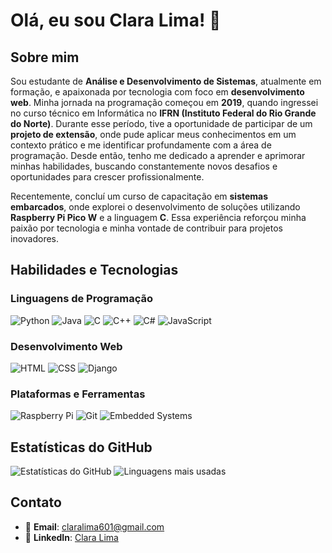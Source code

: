 # Olá, eu sou Clara Lima! 👋

## Sobre mim
Sou estudante de **Análise e Desenvolvimento de Sistemas**, atualmente em formação, e apaixonada por tecnologia com foco em **desenvolvimento web**. Minha jornada na programação começou em **2019**, quando ingressei no curso técnico em Informática no **IFRN (Instituto Federal do Rio Grande do Norte)**. Durante esse período, tive a oportunidade de participar de um **projeto de extensão**, onde pude aplicar meus conhecimentos em um contexto prático e me identificar profundamente com a área de programação. Desde então, tenho me dedicado a aprender e aprimorar minhas habilidades, buscando constantemente novos desafios e oportunidades para crescer profissionalmente.

Recentemente, concluí um curso de capacitação em **sistemas embarcados**, onde explorei o desenvolvimento de soluções utilizando **Raspberry Pi Pico W** e a linguagem **C**. Essa experiência reforçou minha paixão por tecnologia e minha vontade de contribuir para projetos inovadores.

## Habilidades e Tecnologias
### Linguagens de Programação
![Python](https://img.shields.io/badge/-Python-3776AB?logo=python&logoColor=white)
![Java](https://img.shields.io/badge/-Java-007396?logo=java&logoColor=white)
![C](https://img.shields.io/badge/-C-A8B9CC?logo=c&logoColor=white)
![C++](https://img.shields.io/badge/-C++-00599C?logo=c%2B%2B&logoColor=white)
![C#](https://img.shields.io/badge/-C%23-239120?logo=c-sharp&logoColor=white)
![JavaScript](https://img.shields.io/badge/-JavaScript-F7DF1E?logo=javascript&logoColor=black)

### Desenvolvimento Web
![HTML](https://img.shields.io/badge/-HTML-E34F26?logo=html5&logoColor=white)
![CSS](https://img.shields.io/badge/-CSS-1572B6?logo=css3&logoColor=white)
![Django](https://img.shields.io/badge/-Django-092E20?logo=django&logoColor=white)

### Plataformas e Ferramentas
![Raspberry Pi](https://img.shields.io/badge/-Raspberry%20Pi-C51A4A?logo=raspberry-pi&logoColor=white)
![Git](https://img.shields.io/badge/-Git-F05032?logo=git&logoColor=white)
![Embedded Systems](https://img.shields.io/badge/-Sistemas%20Embarcados-0078D7?logo=embedded-systems&logoColor=white)

## Estatísticas do GitHub
![Estatísticas do GitHub](https://github-readme-stats.vercel.app/api?username=claralima1&show_icons=true&theme=dark)
![Linguagens mais usadas](https://github-readme-stats.vercel.app/api/top-langs/?username=claralima1&layout=compact&theme=dark)

## Contato
- 📧 **Email**: [claralima601@gmail.com](mailto:claralima601@gmail.com)
- 💼 **LinkedIn**: [Clara Lima](https://www.linkedin.com/in/clara-lima-2487b8217/)
